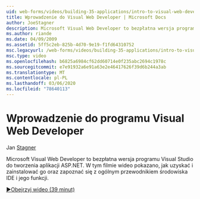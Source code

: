 ```yaml
---
uid: web-forms/videos/building-35-applications/intro-to-visual-web-developer
title: Wprowadzenie do Visual Web Developer | Microsoft Docs
author: JoeStagner
description: Microsoft Visual Web Developer to bezpłatna wersja programu Visual Studio do tworzenia aplikacji ASP.NET. W tym filmie wideo pokazano, jak uzyskać i zainstalować go oraz t...
ms.author: riande
ms.date: 04/09/2009
ms.assetid: 5ff5c2eb-825b-4d70-9e19-f1fd64310752
msc.legacyurl: /web-forms/videos/building-35-applications/intro-to-visual-web-developer
msc.type: video
ms.openlocfilehash: b6825a6984cf62dd60714e0f235abc2694c1978c
ms.sourcegitcommit: e7e91932a6e91a63e2e46417626f39d6b244a3ab
ms.translationtype: MT
ms.contentlocale: pl-PL
ms.lasthandoff: 03/06/2020
ms.locfileid: "78640113"
---
```

# <a name="intro-to-visual-web-developer"></a>Wprowadzenie do programu Visual Web Developer

Jan [Stagner](https://github.com/JoeStagner)

Microsoft Visual Web Developer to bezpłatna wersja programu Visual Studio do tworzenia aplikacji ASP.NET. W tym filmie wideo pokazano, jak uzyskać i zainstalować go oraz zapoznać się z ogólnym przewodnikiem środowiska IDE i jego funkcji.

[&#9654;Obejrzyj wideo (39 minut)](https://channel9.msdn.com/Blogs/ASP-NET-Site-Videos/intro-to-visual-web-developer)
